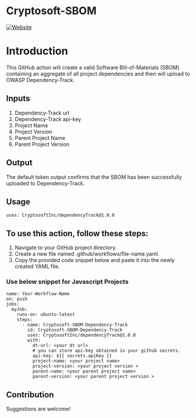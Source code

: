 # Cryptosoft-SBOM

[![Website](https://img.shields.io/badge/https://-www.cryptosoft.com-blue.svg)](https://www.cryptosoft.com/)



# Introduction

This GitHub action will create a valid Software Bill-of-Materials (SBOM) containing an aggregate of all project dependencies and then will upload to OWASP Dependency-Track.


## Inputs

1) Dependency-Track url 
2) Dependency-Track api-key
3) Project Name
4) Project Version
5) Parent Project Name
6) Parent Project Version
  


## Output
The default token output confirms that the SBOM has been successfully uploaded to Dependency-Track.

## Usage
```
uses: CryptosoftInc/dependencyTrack@1.0.0
```

## To use this action, follow these steps:

1) Navigate to your GitHub project directory.
2) Create a new file named .github/workflows/file-name.yaml.
3) Copy the provided code snippet below and paste it into the newly created YAML file.

### Use below snippet for Javascript Projects
```
name: Your-Workflow-Name
on: push
jobs:
  myJob:
    runs-on: ubuntu-latest
    steps:
      - name: Cryptosoft-SBOM-Dependency-Track
        id: Cryptosoft-SBOM-Dependency-Track
        uses: CryptosoftInc/dependencyTrack@1.0.0
        with:
          dt-url: <your dt url>
          # you can store api-key obtained in your github secrets. 
          api-key: ${{ secrets.apiKey }}
          project-name: <your project name>
          project-version: <your project version >
          parent-name: <your parent project name>
          parent-version: <your parent project version >
```
 
## Contribution

Suggestions are welcome!
